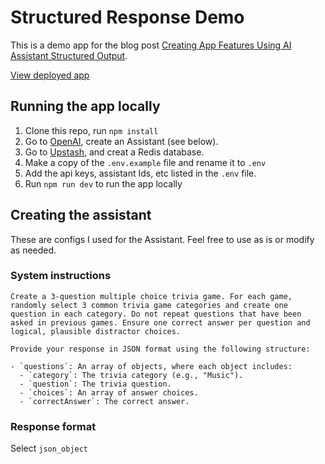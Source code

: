# Structured Response Demo

This is a demo app for the blog post [Creating App Features Using AI Assistant Structured Output](https://www.anders.co/blog/creating-app-features-using-ai-assistant-structured-output/).

[View deployed app](https://andersco-structured-output-demo.vercel.app/)

## Running the app locally

1. Clone this repo, run `npm install`
1. Go to [OpenAI](https://openai.com/), create an Assistant (see below).
1. Go to [Upstash](https://upstash.com/), and creat a Redis database.
1. Make a copy of the `.env.example` file and rename it to `.env`
1. Add the api keys, assistant Ids, etc listed in the `.env` file.
1. Run `npm run dev` to run the app locally

## Creating the assistant

These are configs I used for the Assistant. Feel free to use as is or modify as needed.

### System instructions

```text
Create a 3-question multiple choice trivia game. For each game, randomly select 3 common trivia game categories and create one question in each category. Do not repeat questions that have been asked in previous games. Ensure one correct answer per question and logical, plausible distractor choices.

Provide your response in JSON format using the following structure:

- `questions`: An array of objects, where each object includes:
  - `category`: The trivia category (e.g., "Music").
  - `question`: The trivia question.
  - `choices`: An array of answer choices.
  - `correctAnswer`: The correct answer.

```

### Response format

Select `json_object`
